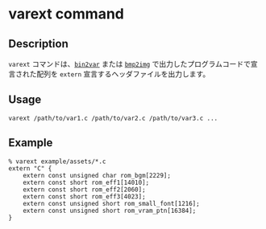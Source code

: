 # varext command

## Description

`varext` コマンドは、[`bin2var`](../bin2var/) または [`bmp2img`](../bmp2img/) で出力したプログラムコードで宣言された配列を `extern` 宣言するヘッダファイルを出力します。

## Usage

```
varext /path/to/var1.c /path/to/var2.c /path/to/var3.c ...
```

## Example

```
% varext example/assets/*.c
extern "C" {
    extern const unsigned char rom_bgm[2229];
    extern const short rom_eff1[14010];
    extern const short rom_eff2[2060];
    extern const short rom_eff3[4023];
    extern const unsigned short rom_small_font[1216];
    extern const unsigned short rom_vram_ptn[16384];
}
```
